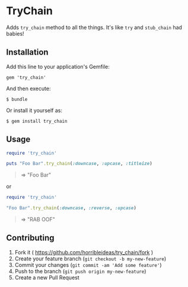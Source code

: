 # TryChain

Adds `try_chain` method to all the things. It's like `try` and `stub_chain` had babies!

## Installation

Add this line to your application's Gemfile:

    gem 'try_chain'

And then execute:

    $ bundle

Or install it yourself as:

    $ gem install try_chain

## Usage

```ruby
require 'try_chain'

puts "Foo Bar".try_chain(:downcase, :upcase, :titleize)
```
> => "Foo Bar"

or

```ruby
require 'try_chain'

"Foo Bar".try_chain(:downcase, :reverse, :upcase)
```
> => "RAB OOF"

## Contributing

1. Fork it ( https://github.com/horribleideas/try_chain/fork )
2. Create your feature branch (`git checkout -b my-new-feature`)
3. Commit your changes (`git commit -am 'Add some feature'`)
4. Push to the branch (`git push origin my-new-feature`)
5. Create a new Pull Request
